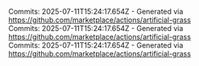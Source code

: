 Commits: 2025-07-11T15:24:17.654Z - Generated via https://github.com/marketplace/actions/artificial-grass
<br>
Commits: 2025-07-11T15:24:17.654Z - Generated via https://github.com/marketplace/actions/artificial-grass
<br>
Commits: 2025-07-11T15:24:17.654Z - Generated via https://github.com/marketplace/actions/artificial-grass
<br>
